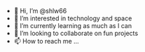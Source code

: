 - 👋 Hi, I’m @shlw66
- 👀 I’m interested in technology and space
- 🌱 I’m currently learning as much as I can
- 💞️ I’m looking to collaborate on fun projects
- 📫 How to reach me ...

<!---
shlw66/shlw66 is a ✨ special ✨ repository because its `README.md` (this file) appears on your GitHub profile.
You can click the Preview link to take a look at your changes.
--->
